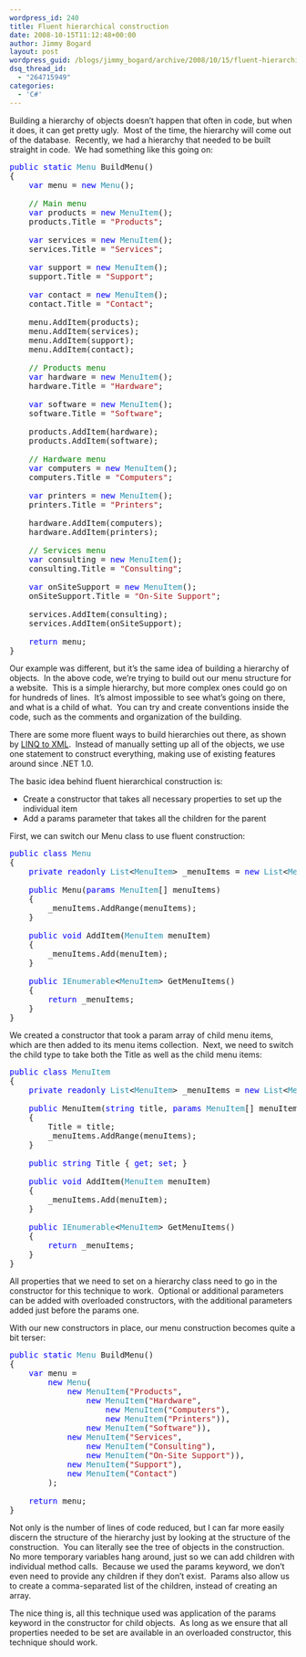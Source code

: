 ```yaml
---
wordpress_id: 240
title: Fluent hierarchical construction
date: 2008-10-15T11:12:48+00:00
author: Jimmy Bogard
layout: post
wordpress_guid: /blogs/jimmy_bogard/archive/2008/10/15/fluent-hierarchical-construction.aspx
dsq_thread_id:
  - "264715949"
categories:
  - 'C#'
---
```

Building a hierarchy of objects doesn’t happen that often in code, but when it does, it can get pretty ugly.&#160; Most of the time, the hierarchy will come out of the database.&#160; Recently, we had a hierarchy that needed to be built straight in code.&#160; We had something like this going on:

<pre><span style="color: blue">public static </span><span style="color: #2b91af">Menu </span>BuildMenu()
{
    <span style="color: blue">var </span>menu = <span style="color: blue">new </span><span style="color: #2b91af">Menu</span>();

    <span style="color: green">// Main menu
    </span><span style="color: blue">var </span>products = <span style="color: blue">new </span><span style="color: #2b91af">MenuItem</span>();
    products.Title = <span style="color: #a31515">"Products"</span>;

    <span style="color: blue">var </span>services = <span style="color: blue">new </span><span style="color: #2b91af">MenuItem</span>();
    services.Title = <span style="color: #a31515">"Services"</span>;

    <span style="color: blue">var </span>support = <span style="color: blue">new </span><span style="color: #2b91af">MenuItem</span>();
    support.Title = <span style="color: #a31515">"Support"</span>;

    <span style="color: blue">var </span>contact = <span style="color: blue">new </span><span style="color: #2b91af">MenuItem</span>();
    contact.Title = <span style="color: #a31515">"Contact"</span>;

    menu.AddItem(products);
    menu.AddItem(services);
    menu.AddItem(support);
    menu.AddItem(contact);

    <span style="color: green">// Products menu
    </span><span style="color: blue">var </span>hardware = <span style="color: blue">new </span><span style="color: #2b91af">MenuItem</span>();
    hardware.Title = <span style="color: #a31515">"Hardware"</span>;

    <span style="color: blue">var </span>software = <span style="color: blue">new </span><span style="color: #2b91af">MenuItem</span>();
    software.Title = <span style="color: #a31515">"Software"</span>;

    products.AddItem(hardware);
    products.AddItem(software);

    <span style="color: green">// Hardware menu
    </span><span style="color: blue">var </span>computers = <span style="color: blue">new </span><span style="color: #2b91af">MenuItem</span>();
    computers.Title = <span style="color: #a31515">"Computers"</span>;

    <span style="color: blue">var </span>printers = <span style="color: blue">new </span><span style="color: #2b91af">MenuItem</span>();
    printers.Title = <span style="color: #a31515">"Printers"</span>;

    hardware.AddItem(computers);
    hardware.AddItem(printers);

    <span style="color: green">// Services menu
    </span><span style="color: blue">var </span>consulting = <span style="color: blue">new </span><span style="color: #2b91af">MenuItem</span>();
    consulting.Title = <span style="color: #a31515">"Consulting"</span>;

    <span style="color: blue">var </span>onSiteSupport = <span style="color: blue">new </span><span style="color: #2b91af">MenuItem</span>();
    onSiteSupport.Title = <span style="color: #a31515">"On-Site Support"</span>;

    services.AddItem(consulting);
    services.AddItem(onSiteSupport);

    <span style="color: blue">return </span>menu;
}</pre>

[](http://11011.net/software/vspaste)

Our example was different, but it’s the same idea of building a hierarchy of objects.&#160; In the above code, we’re trying to build out our menu structure for a website.&#160; This is a simple hierarchy, but more complex ones could go on for hundreds of lines.&#160; It’s almost impossible to see what’s going on there, and what is a child of what.&#160; You can try and create conventions inside the code, such as the comments and organization of the building.

There are some more fluent ways to build hierarchies out there, as shown by [LINQ to XML](http://msdn.microsoft.com/en-us/library/bb387061.aspx).&#160; Instead of manually setting up all of the objects, we use one statement to construct everything, making use of existing features around since .NET 1.0.

The basic idea behind fluent hierarchical construction is:

  * Create a constructor that takes all necessary properties to set up the individual item
  * Add a params parameter that takes all the children for the parent

First, we can switch our Menu class to use fluent construction:

<pre><span style="color: blue">public class </span><span style="color: #2b91af">Menu
</span>{
    <span style="color: blue">private readonly </span><span style="color: #2b91af">List</span>&lt;<span style="color: #2b91af">MenuItem</span>&gt; _menuItems = <span style="color: blue">new </span><span style="color: #2b91af">List</span>&lt;<span style="color: #2b91af">MenuItem</span>&gt;();

    <span style="color: blue">public </span>Menu(<span style="color: blue">params </span><span style="color: #2b91af">MenuItem</span>[] menuItems)
    {
        _menuItems.AddRange(menuItems);
    }

    <span style="color: blue">public void </span>AddItem(<span style="color: #2b91af">MenuItem </span>menuItem)
    {
        _menuItems.Add(menuItem);
    }

    <span style="color: blue">public </span><span style="color: #2b91af">IEnumerable</span>&lt;<span style="color: #2b91af">MenuItem</span>&gt; GetMenuItems()
    {
        <span style="color: blue">return </span>_menuItems;
    }
}</pre>

[](http://11011.net/software/vspaste)

We created a constructor that took a param array of child menu items, which are then added to its menu items collection.&#160; Next, we need to switch the child type to take both the Title as well as the child menu items:

<pre><span style="color: blue">public class </span><span style="color: #2b91af">MenuItem
</span>{
    <span style="color: blue">private readonly </span><span style="color: #2b91af">List</span>&lt;<span style="color: #2b91af">MenuItem</span>&gt; _menuItems = <span style="color: blue">new </span><span style="color: #2b91af">List</span>&lt;<span style="color: #2b91af">MenuItem</span>&gt;();

    <span style="color: blue">public </span>MenuItem(<span style="color: blue">string </span>title, <span style="color: blue">params </span><span style="color: #2b91af">MenuItem</span>[] menuItems)
    {
        Title = title;
        _menuItems.AddRange(menuItems);
    }

    <span style="color: blue">public string </span>Title { <span style="color: blue">get</span>; <span style="color: blue">set</span>; }

    <span style="color: blue">public void </span>AddItem(<span style="color: #2b91af">MenuItem </span>menuItem)
    {
        _menuItems.Add(menuItem);
    }

    <span style="color: blue">public </span><span style="color: #2b91af">IEnumerable</span>&lt;<span style="color: #2b91af">MenuItem</span>&gt; GetMenuItems()
    {
        <span style="color: blue">return </span>_menuItems;
    }
}</pre>

[](http://11011.net/software/vspaste)

All properties that we need to set on a hierarchy class need to go in the constructor for this technique to work.&#160; Optional or additional parameters can be added with overloaded constructors, with the additional parameters added just before the params one.

With our new constructors in place, our menu construction becomes quite a bit terser:

<pre><span style="color: blue">public static </span><span style="color: #2b91af">Menu </span>BuildMenu()
{
    <span style="color: blue">var </span>menu =
        <span style="color: blue">new </span><span style="color: #2b91af">Menu</span>(
            <span style="color: blue">new </span><span style="color: #2b91af">MenuItem</span>(<span style="color: #a31515">"Products"</span>,
                <span style="color: blue">new </span><span style="color: #2b91af">MenuItem</span>(<span style="color: #a31515">"Hardware"</span>,
                    <span style="color: blue">new </span><span style="color: #2b91af">MenuItem</span>(<span style="color: #a31515">"Computers"</span>),
                    <span style="color: blue">new </span><span style="color: #2b91af">MenuItem</span>(<span style="color: #a31515">"Printers"</span>)),
                <span style="color: blue">new </span><span style="color: #2b91af">MenuItem</span>(<span style="color: #a31515">"Software"</span>)),
            <span style="color: blue">new </span><span style="color: #2b91af">MenuItem</span>(<span style="color: #a31515">"Services"</span>,
                <span style="color: blue">new </span><span style="color: #2b91af">MenuItem</span>(<span style="color: #a31515">"Consulting"</span>),
                <span style="color: blue">new </span><span style="color: #2b91af">MenuItem</span>(<span style="color: #a31515">"On-Site Support"</span>)),
            <span style="color: blue">new </span><span style="color: #2b91af">MenuItem</span>(<span style="color: #a31515">"Support"</span>),
            <span style="color: blue">new </span><span style="color: #2b91af">MenuItem</span>(<span style="color: #a31515">"Contact"</span>)
        );

    <span style="color: blue">return </span>menu;
}</pre>

[](http://11011.net/software/vspaste)

Not only is the number of lines of code reduced, but I can far more easily discern the structure of the hierarchy just by looking at the structure of the construction.&#160; You can literally see the tree of objects in the construction.&#160; No more temporary variables hang around, just so we can add children with individual method calls.&#160; Because we used the params keyword, we don’t even need to provide any children if they don’t exist.&#160; Params also allow us to create a comma-separated list of the children, instead of creating an array.

The nice thing is, all this technique used was application of the params keyword in the constructor for child objects.&#160; As long as we ensure that all properties needed to be set are available in an overloaded constructor, this technique should work.